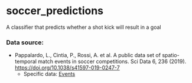 # soccer_predictions
A classifier that predicts whether a shot kick will result in a goal


### Data source:
 - Pappalardo, L., Cintia, P., Rossi, A. et al. A public data set of spatio-temporal match events in soccer competitions. Sci Data 6, 236 (2019). https://doi.org/10.1038/s41597-019-0247-7
   -  Specific data: [Events](https://figshare.com/articles/dataset/Events/7770599)
